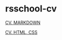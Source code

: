 # rsschool-cv
[CV. MARKDOWN](https://JaKsHaZbi.github.io/rsschool-cv/cv)

[CV. HTML, CSS](https://JaKsHaZbi.github.io/rsschool-cv/)